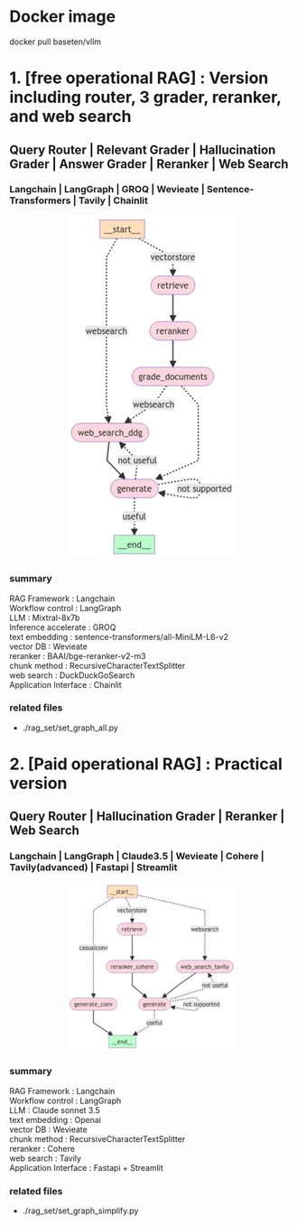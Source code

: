 # Docker image

docker pull baseten/vllm

# 1. [free operational RAG] : Version including router, 3 grader, reranker, and web search
## Query Router | Relevant Grader | Hallucination Grader | Answer Grader | Reranker | Web Search
### Langchain | LangGraph | GROQ | Wevieate | Sentence-Transformers | Tavily | Chainlit

<center><img width="300" src="./readme_img/3grader.png"></center>

### summary

RAG Framework : Langchain\
Workflow control : LangGraph\
LLM : Mixtral-8x7b\
Inference accelerate : GROQ\
text embedding : sentence-transformers/all-MiniLM-L6-v2\
vector DB : Wevieate\
reranker : BAAI/bge-reranker-v2-m3\
chunk method : RecursiveCharacterTextSplitter\
web search : DuckDuckGoSearch\
Application Interface : Chainlit

### related files
- ./rag_set/set_graph_all.py

# 2. [Paid operational RAG] : Practical version
## Query Router | Hallucination Grader | Reranker | Web Search
### Langchain | LangGraph | Claude3.5 | Wevieate | Cohere | Tavily(advanced) | Fastapi | Streamlit

<center><img width="300" src="./readme_img/blog_rag.png"></center>

### summary
RAG Framework : Langchain\
Workflow control : LangGraph\
LLM : Claude sonnet 3.5\
text embedding : Openai\
vector DB : Wevieate\
chunk method : RecursiveCharacterTextSplitter\
reranker : Cohere\
web search : Tavily\
Application Interface : Fastapi + Streamlit

### related files
- ./rag_set/set_graph_simplify.py

